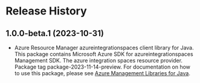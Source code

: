 # Release History

## 1.0.0-beta.1 (2023-10-31)

- Azure Resource Manager azureintegrationspaces client library for Java. This package contains Microsoft Azure SDK for azureintegrationspaces Management SDK. The azure integration spaces resource provider. Package tag package-2023-11-14-preview. For documentation on how to use this package, please see [Azure Management Libraries for Java](https://aka.ms/azsdk/java/mgmt).
